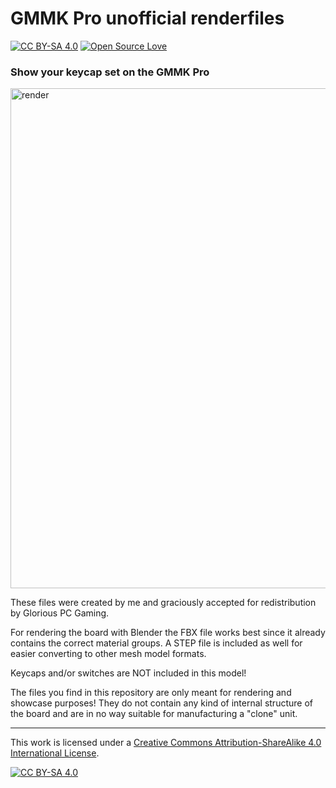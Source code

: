 # GMMK Pro unofficial renderfiles

[![CC BY-SA 4.0][cc-by-sa-shield]][cc-by-sa] [![Open Source Love][os-love]](https://opensource.com/resources/what-open-hardware)

### Show your keycap set on the GMMK Pro

<img src="https://i.imgur.com/Kv4qXFP.png" alt="render" width="800"/>

These files were created by me and graciously accepted for redistribution by Glorious PC Gaming.

For rendering the board with Blender the FBX file works best since it already contains the correct material groups.
A STEP file is included as well for easier converting to other mesh model formats.

Keycaps and/or switches are NOT included in this model!

The files you find in this repository are only meant for rendering and showcase purposes!
They do not contain any kind of internal structure of the board and are in no way suitable for manufacturing a "clone" unit.

---

This work is licensed under a
[Creative Commons Attribution-ShareAlike 4.0 International License][cc-by-sa].

[![CC BY-SA 4.0][cc-by-sa-image]][cc-by-sa]

[cc-by-sa]: http://creativecommons.org/licenses/by-sa/4.0/
[cc-by-sa-image]: https://licensebuttons.net/l/by-sa/4.0/88x31.png
[cc-by-sa-shield]: https://img.shields.io/badge/License-CC%20BY--SA%204.0-lightgrey.svg
[os-love]: https://badges.frapsoft.com/os/v2/open-source.png?v=103
